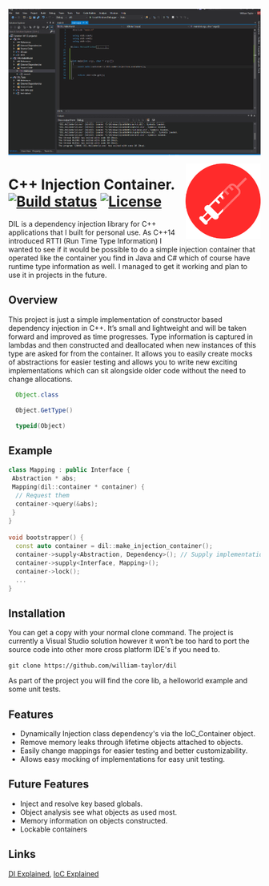![alt tag](./preview.gif)

<img align='right' width='150' height='150' src='icon.png' />

# C++ Injection Container. &nbsp; [![Build status](https://ci.appveyor.com/api/projects/status/49jy8bmtrxe3v6tf?svg=true)](https://ci.appveyor.com/project/william-taylor/dil) [![License](https://img.shields.io/badge/License-Apache%202.0-blue.svg)](https://opensource.org/licenses/Apache-2.0)

DIL is a dependency injection library for C++ applications that I built for personal use. As C++14 introduced RTTI (Run Time Type Information) I 
wanted to see if it would be possible to do a simple injection container that operated like the container you find in Java and C# which of course
have runtime type information as well. I managed to get it working and plan to use it in projects in the future.

## Overview

This project is just a simple implementation of constructor based dependency injection in C++. It’s small and lightweight and will be taken forward and improved as time progresses. Type information is captured in lambdas and then constructed and deallocated when new instances of this type are asked for from the container. It allows you to easily create mocks of abstractions for easier testing and allows you to write new exciting implementations which can sit alongside older code without the need to change allocations.

```java 
  Object.class
```

```csharp
  Object.GetType()
```

```c++
  typeid(Object)
```
## Example

```c++
class Mapping : public Interface {
 Abstraction * abs;
 Mapping(dil::container * container) {
  // Request them
  container->query(&abs);
 }
}

void bootstrapper() {
  const auto container = dil::make_injection_container();
  container->supply<Abstraction, Dependency>(); // Supply implementations
  container->supply<Interface, Mapping>();
  container->lock();
  ...
}
```

## Installation

You can get a copy with your normal clone command. The project is currently a Visual Studio solution however it won’t be too hard to port the source code into other more cross platform IDE's if you need to.

``` git clone https://github.com/william-taylor/dil ```

As part of the project you will find the core lib, a helloworld example and some unit tests.

## Features
- Dynamically Injection class dependency's via the IoC_Container object.
- Remove memory leaks through lifetime objects attached to objects.
- Easily change mappings for easier testing and better customizability.
- Allows easy mocking of implementations for easy unit testing.

## Future Features

* Inject and resolve key based globals.
* Object analysis see what objects as used most.
* Memory information on objects constructed.
* Lockable containers

## Links
[DI Explained](https://en.wikipedia.org/wiki/Dependency_injection),  [IoC Explained](https://en.wikipedia.org/wiki/Inversion_of_control)
